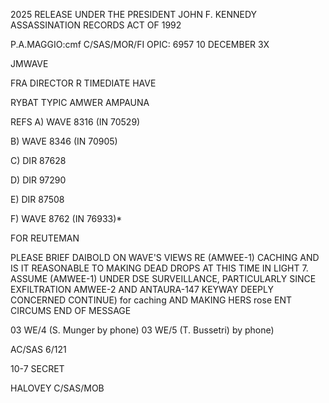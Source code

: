 2025 RELEASE UNDER THE PRESIDENT JOHN F. KENNEDY ASSASSINATION RECORDS ACT OF 1992

P.A.MAGGIO:cmf
C/SAS/MOR/FI
OPIC:
6957
10 DECEMBER 3X

JMWAVE

FRA DIRECTOR
R
TIMEDIATE HAVE

RYBAT TYPIC AMWER AMPAUNA

REFS A) WAVE 8316 (IN 70529)

B) WAVE 8346 (IN 70905)

C) DIR 87628

D) DIR 97290

E) DIR 87508

F) WAVE 8762 (IN 76933)*

FOR REUTEMAN

PLEASE BRIEF DAIBOLD ON WAVE'S VIEWS RE (AMWEE-1) CACHING AND
IS IT REASONABLE TO
MAKING DEAD DROPS AT THIS TIME IN LIGHT 7.
ASSUME
(AMWEE-1) UNDER DSE SURVEILLANCE, PARTICULARLY SINCE EXFILTRATION
AMWEE-2 AND ANTAURA-147 KEYWAY DEEPLY CONCERNED CONTINUE)
for caching AND MAKING HERS rose ENT CIRCUMS
END OF MESSAGE

03
WE/4 (S. Munger by phone)
03
WE/5 (T. Bussetri) by phone)

AC/SAS
6/121

10-7 SECRET

HALOVEY
C/SAS/MOB
